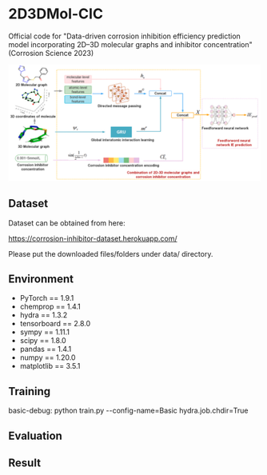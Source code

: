 # 2D3DMol-CIC

Official code for "Data-driven corrosion inhibition efficiency prediction model incorporating 2D–3D molecular graphs and inhibitor concentration" (Corrosion Science 2023)

![img.png](images/img.png)

## Dataset

Dataset can be obtained from here:

https://corrosion-inhibitor-dataset.herokuapp.com/

Please put the downloaded files/folders under data/ directory.

## Environment

- PyTorch == 1.9.1
- chemprop == 1.4.1
- hydra == 1.3.2
- tensorboard == 2.8.0
- sympy == 1.11.1 
- scipy == 1.8.0 
- pandas == 1.4.1
- numpy == 1.20.0 
- matplotlib == 3.5.1

## Training
basic-debug: python train.py --config-name=Basic hydra.job.chdir=True

## Evaluation


## Result